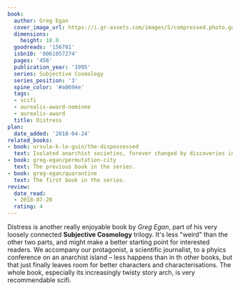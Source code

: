 ```yaml
---
book:
  author: Greg Egan
  cover_image_url: https://i.gr-assets.com/images/S/compressed.photo.goodreads.com/books/1223643478l/156781.jpg
  dimensions:
    height: 18.0
  goodreads: '156781'
  isbn10: '0061057274'
  pages: '456'
  publication_year: '1995'
  series: Subjective Cosmology
  series_position: '3'
  spine_color: '#a0694e'
  tags:
  - scifi
  - aurealis-award-nominee
  - aurealis-award
  title: Distress
plan:
  date_added: '2018-04-24'
related_books:
- book: ursula-k-le-guin/the-dispossessed
  text: Isolated anarchist societies, forever changed by discoveries in physics.
- book: greg-egan/permutation-city
  text: The previous book in the series.
- book: greg-egan/quarantine
  text: The first book in the series.
review:
  date_read:
  - 2018-07-20
  rating: 4
---
```


Distress is another really enjoyable book by *Greg Egan*, part of his very loosely connected **Subjective Cosmology**
trilogy. It's less "weird" than the other two parts, and might make a better starting point for interested readers. We
accompany our protagonist, a scientific journalist, to a phyics conference on an anarchist island – less happens than in
th other books, but that just finally leaves room for better characters and characterisations. The whole book,
especially its increasingly twisty story arch, is very recommendable scifi.

